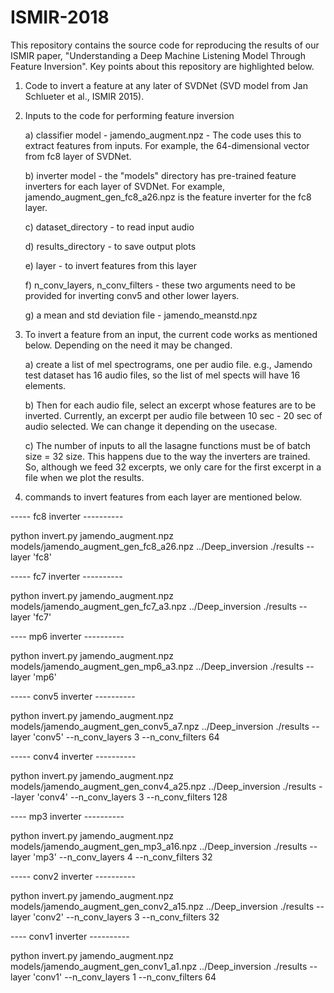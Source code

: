 # ISMIR-2018

This repository contains the source code for reproducing the results of our ISMIR paper, "Understanding a Deep Machine Listening Model Through Feature Inversion". Key points about this repository are highlighted below.

1. Code to invert a feature at any later of SVDNet (SVD model from Jan Schlueter et al., ISMIR 2015).

2. Inputs to the code for performing feature inversion

	a) classifier model - jamendo_augment.npz - The code uses this to extract features from inputs. For example, the 64-dimensional vector from fc8 layer of SVDNet.

	b) inverter model - the "models" directory has pre-trained feature inverters for each layer of SVDNet. For example, jamendo_augment_gen_fc8_a26.npz is the feature inverter for the fc8 layer.

	c) dataset_directory - to read input audio

	d) results_directory - to save output plots

	e) layer - to invert features from this layer

	f) n_conv_layers, n_conv_filters - these two arguments need to be provided for inverting conv5 and other lower layers.

	g) a mean and std deviation file - jamendo_meanstd.npz

3. To invert a feature from an input, the current code works as mentioned below. Depending on the need it may be changed.

	a) create a list of mel spectrograms, one per audio file. e.g., Jamendo test dataset has 16 audio files, so the list of mel spects will have 16 elements.

	b) Then for each audio file, select an excerpt whose features are to be inverted. Currently, an excerpt per audio file between 10 sec - 20 sec of audio selected. We can change it depending on the usecase.

	c) The number of inputs to all the lasagne functions must be of batch size = 32 size. This happens due to the way the inverters are trained. So, although we feed 32 excerpts, we only care for the first excerpt in a file when we plot the results.

4. commands to invert features from each layer are mentioned below.


----- fc8 inverter ----------

python invert.py jamendo_augment.npz models/jamendo_augment_gen_fc8_a26.npz ../Deep_inversion ./results --layer 'fc8'


----- fc7 inverter ----------

python invert.py jamendo_augment.npz models/jamendo_augment_gen_fc7_a3.npz ../Deep_inversion ./results --layer 'fc7'


---- mp6 inverter ----------

python invert.py jamendo_augment.npz models/jamendo_augment_gen_mp6_a3.npz ../Deep_inversion ./results --layer 'mp6'

----- conv5 inverter ----------

python invert.py jamendo_augment.npz models/jamendo_augment_gen_conv5_a7.npz ../Deep_inversion ./results --layer 'conv5' --n_conv_layers 3 --n_conv_filters 64


----- conv4 inverter ----------

python invert.py jamendo_augment.npz models/jamendo_augment_gen_conv4_a25.npz ../Deep_inversion ./results --layer 'conv4' --n_conv_layers 3 --n_conv_filters 128


---- mp3 inverter ----------

python invert.py jamendo_augment.npz models/jamendo_augment_gen_mp3_a16.npz ../Deep_inversion ./results --layer 'mp3' --n_conv_layers 4 --n_conv_filters 32


----- conv2 inverter ----------

python invert.py jamendo_augment.npz models/jamendo_augment_gen_conv2_a15.npz ../Deep_inversion ./results --layer 'conv2' --n_conv_layers 3 --n_conv_filters 32


---- conv1 inverter ----------

python invert.py jamendo_augment.npz models/jamendo_augment_gen_conv1_a1.npz ../Deep_inversion ./results --layer 'conv1' --n_conv_layers 1 --n_conv_filters 64



